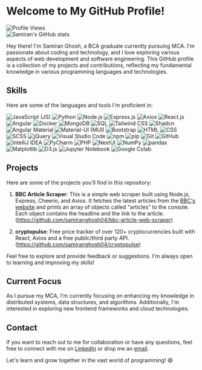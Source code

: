 <!--
**samiranghosh04/samiranghosh04** is a ✨ _special_ ✨ repository because its `README.md` (this file) appears on your GitHub profile.

Here are some ideas to get you started:

- 🔭 I’m currently working on ...
- 🌱 I’m currently learning ...
- 👯 I’m looking to collaborate on ...
- 🤔 I’m looking for help with ...
- 💬 Ask me about ...
- 📫 How to reach me: ...
- 😄 Pronouns: ...
- ⚡ Fun fact: ...
-->
# Welcome to My GitHub Profile!

![Profile Views](https://komarev.com/ghpvc/?username=samiranghosh04) <br>
![Samiran's GitHub stats](https://github-readme-stats.vercel.app/api?username=samiranghosh04&show_icons=true&theme=radical)

Hey there! I'm Samiran Ghosh, a BCA graduate currently pursuing MCA. I'm passionate about coding and technology, and I love exploring various aspects of web development and software engineering. This GitHub profile is a collection of my projects and contributions, reflecting my fundamental knowledge in various programming languages and technologies.

## Skills

Here are some of the languages and tools I'm proficient in:

![JavaScript (JS)](https://img.shields.io/badge/JavaScript-F7DF1E?style=for-the-badge&logo=javascript&logoColor=black)
![Python](https://img.shields.io/badge/Python-3776AB?style=for-the-badge&logo=python&logoColor=white)
![Node.js](https://img.shields.io/badge/Node.js-339933?style=for-the-badge&logo=node.js&logoColor=white)
![Express.js](https://img.shields.io/badge/Express.js-000000?style=for-the-badge&logo=express&logoColor=white)
![Axios](https://img.shields.io/badge/Axios-5A4FDB?style=for-the-badge&logo=axios&logoColor=white)
![React.js](https://img.shields.io/badge/React.js-61DAFB?style=for-the-badge&logo=react&logoColor=black)
![Angular](https://img.shields.io/badge/Angular-DD0031?style=for-the-badge&logo=angular&logoColor=white)
![Docker](https://img.shields.io/badge/Docker-2496ED?style=for-the-badge&logo=docker&logoColor=white)
![MongoDB](https://img.shields.io/badge/MongoDB-47A248?style=for-the-badge&logo=mongodb&logoColor=white)
![SQL](https://img.shields.io/badge/SQL-CC2927?style=for-the-badge&logo=postgresql&logoColor=white)
![Tailwind CSS](https://img.shields.io/badge/Tailwind_CSS-38B2AC?style=for-the-badge&logo=tailwind-css&logoColor=white)
![Shadcn](https://img.shields.io/badge/Shadcn-2F3136?style=for-the-badge&logoColor=white)
![Angular Material](https://img.shields.io/badge/Angular_Material-EF7D37?style=for-the-badge&logo=angularjs&logoColor=white)
![Material-UI (MUI)](https://img.shields.io/badge/Material--UI-0081CB?style=for-the-badge&logo=material-ui&logoColor=white)
![Bootstrap](https://img.shields.io/badge/Bootstrap-7952B3?style=for-the-badge&logo=bootstrap&logoColor=white)
![HTML](https://img.shields.io/badge/HTML-E34F26?style=for-the-badge&logo=html5&logoColor=white)
![CSS](https://img.shields.io/badge/CSS-1572B6?style=for-the-badge&logo=css3&logoColor=white)
![SCSS](https://img.shields.io/badge/SCSS-CC6699?style=for-the-badge&logo=sass&logoColor=white)
![jQuery](https://img.shields.io/badge/jQuery-0769AD?style=for-the-badge&logo=jquery&logoColor=white)
![Visual Studio Code](https://img.shields.io/badge/Visual_Studio_Code-007ACC?style=for-the-badge&logo=visual-studio-code&logoColor=white)
![npm](https://img.shields.io/badge/npm-CB3837?style=for-the-badge&logo=npm&logoColor=white)
![pip](https://img.shields.io/badge/pip-3776AB?style=for-the-badge&logo=pypi&logoColor=white)
![Git](https://img.shields.io/badge/Git-F05032?style=for-the-badge&logo=git&logoColor=white)
![GitHub](https://img.shields.io/badge/GitHub-181717?style=for-the-badge&logo=github&logoColor=white)
![IntelliJ IDEA](https://img.shields.io/badge/IntelliJ_IDEA-000000?style=for-the-badge&logo=intellij-idea&logoColor=white)
![PyCharm](https://img.shields.io/badge/PyCharm-000000?style=for-the-badge&logo=pycharm&logoColor=white)
![PHP](https://img.shields.io/badge/PHP-777BB4?style=for-the-badge&logo=php&logoColor=white)
![NextUI](https://img.shields.io/badge/NextUI-FF5733?style=for-the-badge)
![NumPy](https://img.shields.io/badge/NumPy-013243?style=for-the-badge&logo=numpy&logoColor=white)
![pandas](https://img.shields.io/badge/pandas-150458?style=for-the-badge&logo=pandas&logoColor=white)
![Matplotlib](https://img.shields.io/badge/Matplotlib-3776AB?style=for-the-badge&logo=matplotlib&logoColor=white)
![D3.js](https://img.shields.io/badge/D3.js-F9A03C?style=for-the-badge&logo=d3.js&logoColor=white)
![Jupyter Notebook](https://img.shields.io/badge/Jupyter_Notebook-F37626?style=for-the-badge&logo=jupyter&logoColor=white)
![Google Colab](https://img.shields.io/badge/Google_Colab-F9AB00?style=for-the-badge&logo=googlecolab&logoColor=white)
<!--![Eclipse IDE](https://img.shields.io/badge/Eclipse_IDE-2C2255?style=for-the-badge&logo=eclipseide&logoColor=white)
![Helmet.js](https://img.shields.io/badge/Helmet.js-0E83CD?style=for-the-badge&logo=helmet&logoColor=white)-->






## Projects

Here are some of the projects you'll find in this repository:

1. **BBC Article Scraper**: This is a simple web scraper built using Node.js, Express, Cheerio, and Axios. It fetches the latest articles from the [BBC's website](https://www.bbc.com/) and prints an array of objects called "articles" to the console. Each object contains the headline and the link to the article. (https://github.com/samiranghosh04/bbc-article-web-scraper)

2. **cryptopulse**: Free price tracker of over 120+ cryptocurrencies built with React, Axios and a free public/third party API. (https://github.com/samiranghosh04/cryptopulse)

Feel free to explore and provide feedback or suggestions. I'm always open to learning and improving my skills!

## Current Focus

As I pursue my MCA, I'm currently focusing on enhancing my knowledge in distributed systems, data structures, and algorithms. Additionally, I'm interested in exploring new frontend frameworks and cloud technologies.

## Contact

If you want to reach out to me for collaboration or have any questions, feel free to connect with me on  [LinkedIn](https://www.linkedin.com/in/samiranghosh04) or drop me an [email](samiranghoshofficial04@gmail.com).

Let's learn and grow together in the vast world of programming! 😄

